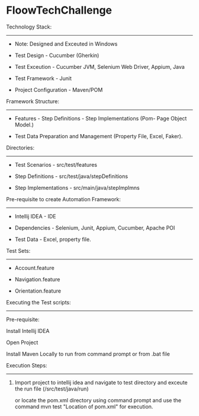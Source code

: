 # FloowTechChallenge
Technology Stack:

-----------------

- Note: Designed and Exceuted in Windows



- Test Design - Cucumber (Gherkin)



- Test Exceution - Cucumber JVM, Selenium Web Driver, Appium, Java



- Test Framework - Junit



- Project Configuration - Maven/POM




Framework Structure:

----------------------



- Features - Step Definitions - Step Implementations (Pom- Page Object Model.)



- Test Data Preparation and Management (Property File, Excel, Faker).




Directories:

------------



- Test Scenarios - src/test/features



- Step Definitions - src/test/java/stepDefinitions



- Step Implementations - src/main/java/stepImplmns




Pre-requisite to create Automation Framework:

----------------------------------------------


- Intellij IDEA - IDE


- Dependencies - Selenium, Junit, Appium, Cucumber, Apache POI


- Test Data - Excel, property file.



Test Sets:

-----------



- Account.feature 

- Navigation.feature 

- Orientation.feature 


Executing the Test scripts:

---------------------------


Pre-requisite:

Install Intellij IDEA

Open Project


Install Maven Locally to run from command prompt or from .bat file 



Execution Steps:

----------------



1. Import project to intellij idea and navigate to test directory and exceute the run file (/src/test/java/run)

   or locate the pom.xml directory using command prompt and use the command mvn test "Location of pom.xml" for execution.

